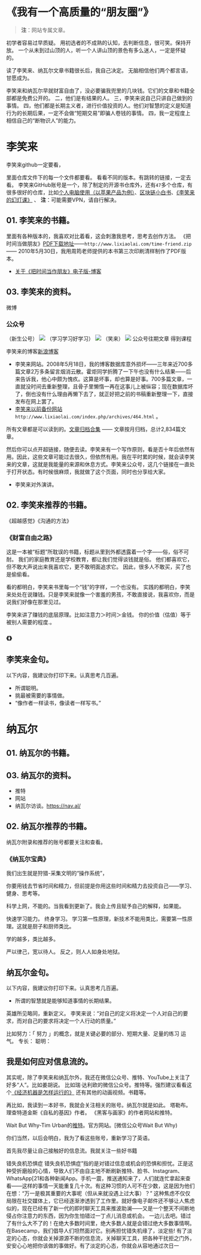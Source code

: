 # 《我有一个高质量的“朋友圈”》
> **注**：网站专属文章。

初学者容易过早质疑。
用初选者的不成熟的认知，去判断信息，很可笑。保持开放。
一个从未到过山顶的人，听一个人讲山顶的景色有多么迷人，一定是怀疑的。

读了李笑来、纳瓦尔文章书籍很长后，我自己决定。
无脑相信他们两个都言语，甘愿成为。

李笑来和纳瓦尔早就财富自由了，没必要骗我兜里的几块钱。它们的文章和书籍全部都是免费公开的。
二，他们是有结果的人。
三，李笑来说自己只讲自己做到的事情。
四，他们都是长期主义者，进行价值投资的人。他们对智慧的定义是知道行为的长期后果，一定不会做“短期交易”即骗人卷钱的事情。
四，我一定程度上相信自己的“断物识人”的能力。


#  李笑来
李笑来github一定要看，

里面仓库文件下的每一个文件都要看。
看看不同的版本。有跳转的链接，一定去看。
李笑来GitHub账号是一个，除了制定的开源书仓库外，还有`47`多个仓库，有很多很好的仓库，比如[个人电脑使用（以苹果产品为例）](https://github.com/xiaolai/apple-computer-literacy)、[区块链小白书](https://github.com/xiaolai/blockchainlittlebook.com)、[《李笑来的幻灯课》](https://github.com/xiaolai/slidology-from-xiaolai)
、
**注**：可能需要VPN，请自行解决。
## 01. 李笑来的书籍。
里面有各种版本的，我喜欢对比着看，这会刺激我思考，思考去创作方法。
《把时间当做朋友》[PDF下载地址](http://www.lixiaolai.com/time-friend.zip)——`http://www.lixiaolai.com/time-friend.zip` —— 2010年5月30日，我用周筠老师提供的本书第三次印刷清样制作了PDF版本。

* [关于《把时间当作朋友》电子版-博客](http://www.lixiaolai.com/index.php/archives/9456.html)


## 03.  李笑来的资料。
微博
### 公众号
（新生公号）
![](images/003_Image_1.jpg)
（学习学习好学习）
![](images/002_Image_1.jpg)
（笑来）
![](images/001_Image_1.jpg)
公众号往期文章
得到课程

李笑来的博客[新浪博客](http://blog.sina.com.cn/s/articlelist_1576218000_0_1.html)


* 李笑来网站。2008年5月18日，我的博客数据库意外损坏——三年来近700多篇文章2万多条留言烟消云散。霍炬同学折腾了一下午也没有什么结果——后来告诉我，他心中颇为愧疚。这算是坏事，却也算是好事。700多篇文章，一直就没时间去重新整理，且骨子里懒惰一再在这事儿上被纵容；现在数据库坏了，倒也没有什么理由再懒下去了，就正好把之前的书稿重新整理一下，直接发布在网上罢了。
* [李笑来以前备份网站](http://www.lixiaolai.com/index.php/archives/464.html)`http://www.lixiaolai.com/index.php/archives/464.html` 。

所有文章都是可以读到的。[文章归档合集](http://www.lixiaolai.com/index.php/archives) —— 文章按月归档，总计2,834篇文章。

然后你可以点开超链接，随便去读。李笑来有一个写作原则，看是否十年后依然有用。因此，这些文章可能过去很久，但依然有用。我在平时累的时候，就会读李笑来的文章，这就是我能量的来源和休息方式。李笑来公众号，这几个链接在一直处于打开状态。有时候很麻烦，我就做了这个页面，同时也分享给大家。

* 李笑来对外演讲。
## 02. 李笑来推荐的书籍。
《超越感觉》《沟通的方法》



### 《财富自由之路》
这是一本被“标题”所耽误的书籍，标题从里到外都透露着一个字——俗，俗不可耐。
我们的家庭教育还是学校教育，都让我们觉得谈钱就是俗。
他们都喜欢它，但不敢大声说出来我喜欢它，更不敢明面追求它。
因此，很多人不敢买，买了也是偷偷看。

看的都明白，李笑来书里每一个“钱”的字样，一个也没有。
实践的都明白，李笑来处处在说赚钱。只是李笑来就像一个害羞的男孩，不敢直接说，我喜欢你，而是说我们好像在那里见过。

李笑来讲了赚钱的底层原理。比如注意力＞时间＞金钱。
你的价值（估值）等于被别人需要的程度.。

### 《》


## 李笑来金句。
以下内容，我建议你打印下来。认真思考几百遍。
* 所谓聪明。
* 挑最被需要的事情做。
* “像作者一样读书，像读者一样写书。”


# 纳瓦尔
## 01. 纳瓦尔的书籍。
## 03.  纳瓦尔的资料。
* 推特
* 网站
* 纳瓦尔访谈。https://nav.al/
## 02. 纳瓦尔推荐的书籍。
纳瓦尔附录和推荐的账号都要关注和查看。

### 《纳瓦尔宝典》
我们出生就是狩猎-采集文明的“操作系统”，

你要用钱去节省时间和精力，但前提是你用这些时间和精力去投资自己——学习、健身、思考等。

科学上网，不能的。当我看到更新了。我会上传且赋予自己的解释，如果能。

快速学习能力。
终身学习。
学习第一性原理，新技术不能用类比，需要第一性原理。这就是厨子和厨师类比。

学的越多，类比越多。
 
严以律己，宽以待人。
反之，则人人如身处地狱。

## 纳瓦尔金句。
以下内容，我建议你打印下来。认真思考几百遍。
* 所谓的智慧就是能够知道事情的长期结果。



英雄所见略同，重新定义。
李笑来说：“对自己的定义将决定一个人对自己的要求，而对自己的要求将决定一个人行动的质量。”

比如努力：「 努力 」的概念，就是关键必要的部分、短期大量、足量的练习
运气。
专长：
聪明：


## 我是如何应对信息流的。
其实呢，除了李笑来和纳瓦尔外，我还在微信公众号、推特、YouTube上关注了好多“人”。比如姜胡说。
比如瑞·达利欧的微信公众号。推特等。强烈建议看看这个[《经济机器是怎样运行的》](http://mp.weixin.qq.com/mp/video?__biz=MzI1MzM3ODczNg==&mid=100000631&sn=cce409474cb39213f51b72a7655dfe93&vid=wxv_1319210002330124288&idx=1&vidsn=8802753c3e29b09f5bc71be7a1ca1691&fromid=1&scene=18&xtrack=1&sessionid=1697806816&subscene=126&ascene=7&realreporttime=1697806910703&clicktime=1697806909&enterid=1697806909&forceh5=1)  还有其他的动画视频。书籍等。

再比如，我读到一本好书，我就会关注相关的账号。纳瓦尔就是如此。
塔勒布。
理查特道金斯《自私的基因》作者。
《黑客与画家》的作者网站和推特。

Wait But Why-Tim Urban的[推特](https://twitter.com/waitbutwhy?t=RsI1dgs5bXaqIQFuxgGOoA&s=09)。官方网站。[微信公众号Wait But Why)

你们当然，以后会明白，我为了看这些账号，重新学习了英语。

首先我尽量让自己接触好的信息流。我就关注一些好书籍

错失良机恐惧症
错失良机恐惧症”指的是对错过信息或机会的恐惧和担忧。正是这种受折磨般的心情，导致人们不由自主地不断刷新推特、脸书、Instagram、WhatsApp[21和各种新闻App。手机一震，推送通知来了，人们就连忙拿起来查看——这样的事情一天能重复几十次。有这种习惯的人可不在少数，这是因为他们在想：“万一是极其重要的大事呢（但从来就没遇上过大事）？”
这种焦虑不仅仅局限在社交媒体上，它已经逐渐渗透到了工作里。就好像电子邮件还不够让人焦虑似的，现在已经有了新一代的即时聊天工具来推波助澜——又是一个整天不间断地侵占你注意力的东西，因为你生怕错过一丁点儿消息或机会。
一边儿去吧。错过了有什么大不了的！在绝大多数时间里，绝大多数人就是会错过绝大多数事情啊。在Basecamp，我们倡导人们坦然面对它。别再担忧错失机缘了，淡定些!
有了淡定的心态，你就会关掉源源不断的信息流，关掉聊天工具，把各种干扰拒之门外，安安心心地把你该做的事做好。有了淡定的心态，你就会从容地通过次日一
